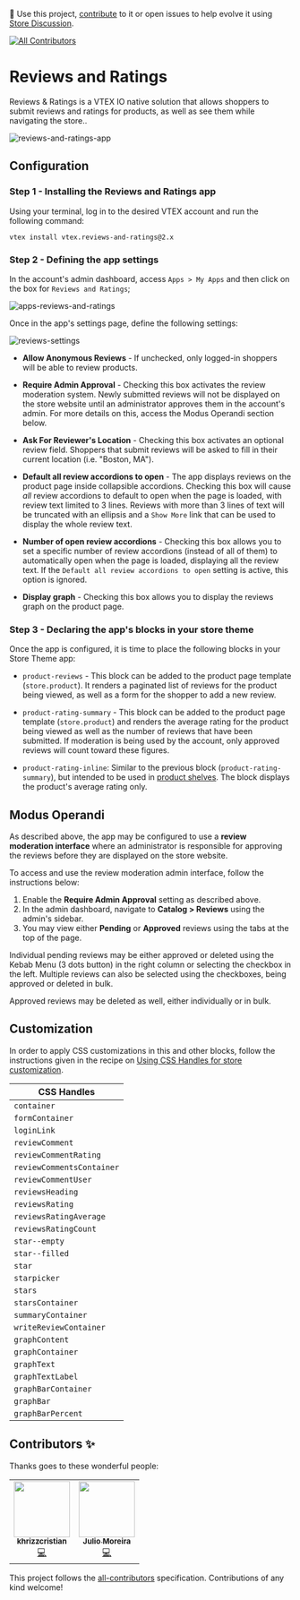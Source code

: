 📢 Use this project, [contribute](https://github.com/vtex-apps/reviews-and-ratings) to it or open issues to help evolve it using [Store Discussion](https://github.com/vtex-apps/store-discussion).

<!-- ALL-CONTRIBUTORS-BADGE:START - Do not remove or modify this section -->
[![All Contributors](https://img.shields.io/badge/all_contributors-2-orange.svg?style=flat-square)](#contributors-)
<!-- ALL-CONTRIBUTORS-BADGE:END -->

# Reviews and Ratings

Reviews & Ratings is a VTEX IO native solution that allows shoppers to submit reviews and ratings for products, as well as see them while navigating the store..

![reviews-and-ratings-app](https://user-images.githubusercontent.com/52087100/71026526-31e7d580-20e8-11ea-93d8-094c1e8af7cd.png)

## Configuration

### Step 1 - Installing the Reviews and Ratings app

Using your terminal, log in to the desired VTEX account and run the following command: 

`vtex install vtex.reviews-and-ratings@2.x`

### Step 2 - Defining the app settings

In the account's admin dashboard, access `Apps > My Apps` and then click on the box for `Reviews and Ratings`;

![apps-reviews-and-ratings](https://user-images.githubusercontent.com/52087100/71026670-77a49e00-20e8-11ea-9e01-0cb4dec12a56.png)

Once in the app's settings page, define the following settings:

![reviews-settings](https://user-images.githubusercontent.com/43498488/97418081-0e4d0880-1911-11eb-9b80-47b92bbdef93.jpg)

- **Allow Anonymous Reviews** - If unchecked, only logged-in shoppers will be able to review products.

- **Require Admin Approval** - Checking this box activates the review moderation system. Newly submitted reviews will not be displayed on the store website until an administrator approves them in the account's admin. For more details on this, access the Modus Operandi section below.

- **Ask For Reviewer's Location** - Checking this box activates an optional review field. Shoppers that submit reviews will be asked to fill in their current location (i.e. "Boston, MA").

- **Default all review accordions to open** -  The app displays reviews on the product page inside collapsible accordions. Checking this box will cause *all* review accordions to default to open when the page is loaded, with review text limited to 3 lines. Reviews with more than 3 lines of text will be truncated with an ellipsis and a `Show More` link that can be used to display the whole review text.

- **Number of open review accordions** - Checking this box allows you to set a specific number of review accordions (instead of all of them) to automatically open when the page is loaded, displaying all the review text. If the `Default all review accordions to open` setting is active, this option is ignored.

- **Display graph** - Checking this box allows you to display the reviews graph on the product page.

### Step 3 - Declaring the app's blocks in your store theme

Once the app is configured, it is time to place the following blocks in your Store Theme app:

- `product-reviews` - This block can be added to the product page template (`store.product`). It renders a paginated list of reviews for the product being viewed, as well as a form for the shopper to add a new review.

- `product-rating-summary` - This block can be added to the product page template (`store.product`) and renders the average rating for the product being viewed as well as the number of reviews that have been submitted. If moderation is being used by the account, only approved reviews will count toward these figures.

- `product-rating-inline`: Similar to the previous block (`product-rating-summary`), but intended to be used in [product shelves](https://vtex.io/docs/components/all/vtex.shelf/). The block displays the product's average rating only.

## Modus Operandi

As described above, the app may be configured to use a **review moderation interface** where an administrator is responsible for approving the reviews before they are displayed on the store website.

To access and use the review moderation admin interface, follow the instructions below:

1. Enable the **Require Admin Approval** setting as described above.
2. In the admin dashboard, navigate to **Catalog > Reviews** using the admin's sidebar.
3. You may view either **Pending** or **Approved** reviews using the tabs at the top of the page.

Individual pending reviews may be either approved or deleted using the Kebab Menu (3 dots button) in the right column or selecting the checkbox in the left. Multiple reviews can also be selected using the checkboxes, being approved or deleted in bulk.

Approved reviews may be deleted as well, either individually or in bulk.

## Customization

In order to apply CSS customizations in this and other blocks, follow the instructions given in the recipe on [Using CSS Handles for store customization](https://vtex.io/docs/recipes/style/using-css-handles-for-store-customization).

| CSS Handles               |
| ------------------------- |
| `container`               |
| `formContainer`           |
| `loginLink`               |
| `reviewComment`           |
| `reviewCommentRating`     |
| `reviewCommentsContainer` |
| `reviewCommentUser`       |
| `reviewsHeading`          |
| `reviewsRating`           |
| `reviewsRatingAverage`    |
| `reviewsRatingCount`      |
| `star--empty`             |
| `star--filled`            |
| `star`                    |
| `starpicker`              |
| `stars`                   |
| `starsContainer`          |
| `summaryContainer`        |
| `writeReviewContainer`    |
| `graphContent`            |
| `graphContainer`          |
| `graphText`               |
| `graphTextLabel`          |
| `graphBarContainer`       |
| `graphBar`                |
| `graphBarPercent`         |

<!-- DOCS-IGNORE:start -->

## Contributors ✨

Thanks goes to these wonderful people:

<!-- ALL-CONTRIBUTORS-LIST:START - Do not remove or modify this section -->
<!-- prettier-ignore-start -->
<!-- markdownlint-disable -->
<table>
  <tr>
    <td align="center"><a href="https://github.com/khrizzcristian"><img src="https://avatars1.githubusercontent.com/u/43498488?v=4" width="100px;" alt=""/><br /><sub><b>khrizzcristian</b></sub></a><br /><a href="https://github.com/vtex-apps/reviews-and-ratings/commits?author=khrizzcristian" title="Code">💻</a></td>
    <td align="center"><a href="https://juliomoreira.pro"><img src="https://avatars2.githubusercontent.com/u/1207017?v=4" width="100px;" alt=""/><br /><sub><b>Julio Moreira</b></sub></a><br /><a href="https://github.com/vtex-apps/reviews-and-ratings/commits?author=juliomoreira" title="Code">💻</a></td>
  </tr>
</table>

<!-- markdownlint-enable -->
<!-- prettier-ignore-end -->
<!-- ALL-CONTRIBUTORS-LIST:END -->

This project follows the [all-contributors](https://github.com/all-contributors/all-contributors) specification. Contributions of any kind welcome!

<!-- DOCS-IGNORE:end -->
